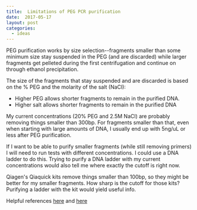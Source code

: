 ```yaml
---
title:  Limitations of PEG PCR purification
date:  2017-05-17
layout: post
categories:
  - ideas  
---
```

PEG purification works by size selection--fragments smaller than some minimum size stay suspended in the PEG (and are discarded) while larger fragments get pelleted during the first centrifugation and continue on through ethanol precipitation.

The size of the fragments that stay suspended and are discarded is based on the % PEG and the molarity of the salt (NaCl):
  * Higher PEG allows shorter fragments to remain in the purified DNA.
  * Higher salt allows shorter fragments to remain in the purified DNA

My current concentrations (20% PEG and 2.5M NaCl) are probably removing things smaller than 300bp. For fragments smaller than that, even when starting with large amounts of DNA, I usually end up with 5ng/uL or less after PEG purification.

If I want to be able to purify smaller fragments (while still removing primers) I will need to run tests with different concentrations. I could use a DNA ladder to do this. Trying to purify a DNA ladder with my current concentrations would also tell me where exactly the cutoff is right now.

Qiagen's Qiaquick kits remove things smaller than 100bp, so they might be better for my smaller fragments. How sharp is the cutoff for those kits? Purifying a ladder with the kit would yield useful info.

Helpful references [here][1] and [here][2]

[1]: http://www.openwetware.org/wiki/Protocol_Size_selective_DNA_precipitation_by_PEG/MgCl2
[2]: http://doi.org/10.1007/s00253-013-5195-0
